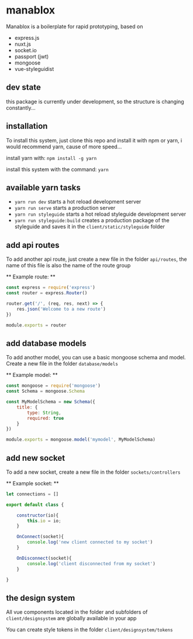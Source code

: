 # manablox

Manablox is a boilerplate for rapid prototyping, based on 

- express.js
- nuxt.js
- socket.io
- passport (jwt)
- mongoose
- vue-styleguidist

## dev state

this package is currently under development, so the structure is changing constantly...

## installation

To install this system, just clone this repo and install it with npm or yarn, i would recommend yarn, cause of more speed...

install yarn with:  ``` npm install -g yarn ```

install this system with the command: ``` yarn ```

## available yarn tasks

- ``` yarn run dev ``` starts a hot reload development server
- ``` yarn run serve ``` starts a production server
- ``` yarn run styleguide ``` starts a hot reload styleguide development server
- ``` yarn run styleguide:build ``` creates a production package of the styleguide and saves it in the ``` client/static/styleguide ``` folder



## add api routes

To add another api route, just create a new file in the folder ``` api/routes ```, the name of this file is also the name of the route group

** Example route: **

``` js
const express = require('express')
const router = express.Router()

router.get('/', (req, res, next) => {
    res.json('Welcome to a new route')
})

module.exports = router
```



## add database models

To add another model, you can use a basic mongoose schema and model. Create a new file in the folder ``` database/models ```

** Example model: ** 

``` js
const mongoose = require('mongoose')
const Schema = mongoose.Schema

const MyModelSchema = new Schema({
    title: {
        type: String,
        required: true
    }
})

module.exports = mongoose.model('mymodel', MyModelSchema)
```



## add new socket

To add a new socket, create a new file in the folder ``` sockets/controllers ```

** Example socket: **

``` js
let connections = []

export default class {

    constructor(io){
        this.io = io;
    }

    OnConnect(socket){
        console.log('new client connected to my socket')
    }

    OnDisconnect(socket){
        console.log('client disconnected from my socket')
    }

}
```


## the design system

All vue components located in the folder and subfolders of ``` client/designsystem ``` are globally available in your app

You can create style tokens in the folder ``` client/designsystem/tokens ```


